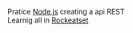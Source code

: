 Pratice [Node.js](https://nodejs.org/en/) creating a api REST </br>
Learnig all in [Rockeatset](https://lp.rocketseat.com.br/ignite)
